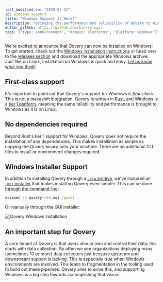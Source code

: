 ```yaml
---
last_modified_on: "2020-03-31"
id: windows-support
title: "Windows Support Is Here!"
description: "Bringing the performance and reliability of Qovery to Windows"
author_github: https://github.com/binarylogic
tags: ["type: announcement", "domain: platforms", "platform: windows"]
---
```


We're excited to announce that Qovery can now be installed on Windows!
To get started, check out the [Windows installation instructions][docs.operating-systems.windows]
or head over to the [releases section][pages.releases] and download the
appropriate Windows archive. Just like on Linux, installation on Windows is
quick and easy. [Let us know what you think!][pages.community].

## First-class support

It's important to point out that Qovery's support for Windows is _first-class_.
This is not a makeshift integration. Qovery is written in [Rust][urls.rust],
and Windows is a [tier 1 platform][urls.rust_tier_1_platform], meaning the same
reliability and performance is brought to Windows as it is on Linux.

## No dependencies required

Beyond Rust's tier 1 support for Windows, Qovery does not require the
installation of any dependencies. This makes installation as simple as copying
the Qovery binary onto your machine. There are no additional DLL files to
install or environment changes required.

## Windows Installer Support

In addition to installing Qovery through a [`.zip` archive][pages.releases],
we've included an [`.msi` installer][pages.releases] that makes installing
Qovery even simpler. This can be done [through the command line][docs.package-managers.msi]:

```bat
msiexec /i qovery-x64.msi /quiet
```

Or manually through the GUI installer:

![Qovery Windows Installation](https://res.cloudinary.com/timber/image/upload/v1576161621/Qovery%20Website/qovery-windows-install.gif)

## An important step for Qovery

A core tenant of Qovery is that users should own and control their data; this
starts with data collection. So often we see organizations deploying many
(sometimes 10 or more) data collectors just because upstream and downstream
support is lacking. This is especially true when Windows environments are
involved. This leads to fragmentation in the tooling used to build out these
pipelines. Qovery aims to solve this, and supporting Windows is a big step
towards accomplishing that vision.


[docs.operating-systems.windows]: /docs/setup/installation/operating-systems/windows/
[docs.package-managers.msi]: /docs/setup/installation/package-managers/msi/
[pages.community]: /community/
[pages.releases]: /releases/
[urls.rust]: https://www.rust-lang.org/
[urls.rust_tier_1_platform]: https://forge.rust-lang.org/release/platform-support.html#tier-1
